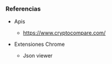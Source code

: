 ### Referencias

- Apis
    - https://www.cryptocompare.com/

- Extensiones Chrome
    - Json viewer